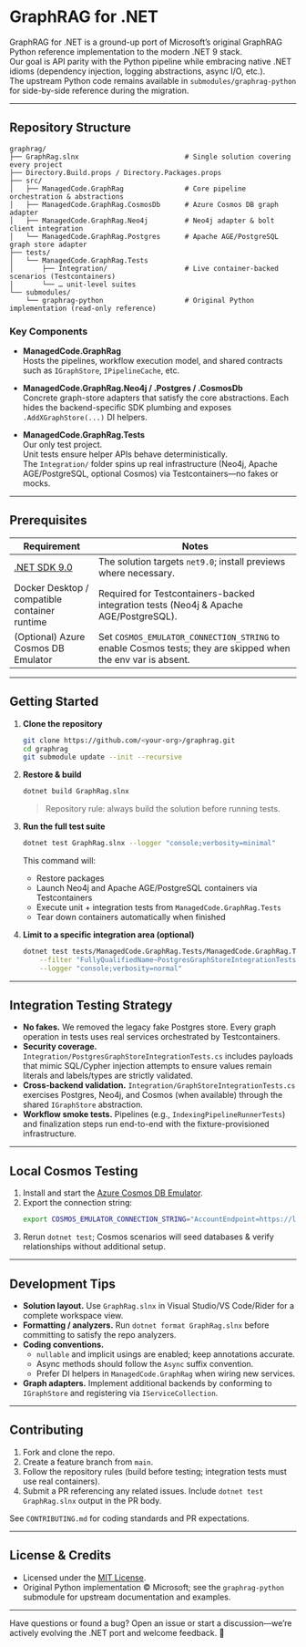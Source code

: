 # GraphRAG for .NET

GraphRAG for .NET is a ground-up port of Microsoft’s original GraphRAG Python reference implementation to the modern .NET 9 stack.  
Our goal is API parity with the Python pipeline while embracing native .NET idioms (dependency injection, logging abstractions, async I/O, etc.).  
The upstream Python code remains available in `submodules/graphrag-python` for side-by-side reference during the migration.

---

## Repository Structure

```
graphrag/
├── GraphRag.slnx                          # Single solution covering every project
├── Directory.Build.props / Directory.Packages.props
├── src/
│   ├── ManagedCode.GraphRag               # Core pipeline orchestration & abstractions
│   ├── ManagedCode.GraphRag.CosmosDb      # Azure Cosmos DB graph adapter
│   ├── ManagedCode.GraphRag.Neo4j         # Neo4j adapter & bolt client integration
│   └── ManagedCode.GraphRag.Postgres      # Apache AGE/PostgreSQL graph store adapter
├── tests/
│   └── ManagedCode.GraphRag.Tests
│       ├── Integration/                   # Live container-backed scenarios (Testcontainers)
│       └── … unit-level suites
└── submodules/
    └── graphrag-python                    # Original Python implementation (read-only reference)
```

### Key Components

- **ManagedCode.GraphRag**  
  Hosts the pipelines, workflow execution model, and shared contracts such as `IGraphStore`, `IPipelineCache`, etc.

- **ManagedCode.GraphRag.Neo4j / .Postgres / .CosmosDb**  
  Concrete graph-store adapters that satisfy the core abstractions. Each hides the backend-specific SDK plumbing and exposes `.AddXGraphStore(...)` DI helpers.

- **ManagedCode.GraphRag.Tests**  
  Our only test project.  
  Unit tests ensure helper APIs behave deterministically.  
  The `Integration/` folder spins up real infrastructure (Neo4j, Apache AGE/PostgreSQL, optional Cosmos) via Testcontainers—no fakes or mocks.

---

## Prerequisites

| Requirement | Notes |
|-------------|-------|
| [.NET SDK 9.0](https://dotnet.microsoft.com/en-us/download/dotnet/9.0) | The solution targets `net9.0`; install previews where necessary. |
| Docker Desktop / compatible container runtime | Required for Testcontainers-backed integration tests (Neo4j & Apache AGE/PostgreSQL). |
| (Optional) Azure Cosmos DB Emulator | Set `COSMOS_EMULATOR_CONNECTION_STRING` to enable Cosmos tests; they are skipped when the env var is absent. |

---

## Getting Started

1. **Clone the repository**
   ```bash
   git clone https://github.com/<your-org>/graphrag.git
   cd graphrag
   git submodule update --init --recursive
   ```

2. **Restore & build**
   ```bash
   dotnet build GraphRag.slnx
   ```
   > Repository rule: always build the solution before running tests.

3. **Run the full test suite**
   ```bash
   dotnet test GraphRag.slnx --logger "console;verbosity=minimal"
   ```
   This command will:
   - Restore packages
   - Launch Neo4j and Apache AGE/PostgreSQL containers via Testcontainers
   - Execute unit + integration tests from `ManagedCode.GraphRag.Tests`
   - Tear down containers automatically when finished

4. **Limit to a specific integration area (optional)**
   ```bash
   dotnet test tests/ManagedCode.GraphRag.Tests/ManagedCode.GraphRag.Tests.csproj \
       --filter "FullyQualifiedName~PostgresGraphStoreIntegrationTests" \
       --logger "console;verbosity=normal"
   ```

---

## Integration Testing Strategy

- **No fakes.** We removed the legacy fake Postgres store. Every graph operation in tests uses real services orchestrated by Testcontainers.  
- **Security coverage.** `Integration/PostgresGraphStoreIntegrationTests.cs` includes payloads that mimic SQL/Cypher injection attempts to ensure values remain literals and labels/types are strictly validated.  
- **Cross-backend validation.** `Integration/GraphStoreIntegrationTests.cs` exercises Postgres, Neo4j, and Cosmos (when available) through the shared `IGraphStore` abstraction.  
- **Workflow smoke tests.** Pipelines (e.g., `IndexingPipelineRunnerTests`) and finalization steps run end-to-end with the fixture-provisioned infrastructure.

---

## Local Cosmos Testing

1. Install and start the [Azure Cosmos DB Emulator](https://learn.microsoft.com/azure/cosmos-db/local-emulator).
2. Export the connection string:
   ```bash
   export COSMOS_EMULATOR_CONNECTION_STRING="AccountEndpoint=https://localhost:8081/;AccountKey=…;"
   ```
3. Rerun `dotnet test`; Cosmos scenarios will seed databases & verify relationships without additional setup.

---

## Development Tips

- **Solution layout.** Use `GraphRag.slnx` in Visual Studio/VS Code/Rider for a complete workspace view.
- **Formatting / analyzers.** Run `dotnet format GraphRag.slnx` before committing to satisfy the repo analyzers.
- **Coding conventions.** 
  - `nullable` and implicit usings are enabled; keep annotations accurate.
  - Async methods should follow the `Async` suffix convention.
  - Prefer DI helpers in `ManagedCode.GraphRag` when wiring new services.
- **Graph adapters.** Implement additional backends by conforming to `IGraphStore` and registering via `IServiceCollection`.

---

## Contributing

1. Fork and clone the repo.
2. Create a feature branch from `main`.
3. Follow the repository rules (build before testing; integration tests must use real containers).
4. Submit a PR referencing any related issues. Include `dotnet test GraphRag.slnx` output in the PR body.

See `CONTRIBUTING.md` for coding standards and PR expectations.

---

## License & Credits

- Licensed under the [MIT License](LICENSE).
- Original Python implementation © Microsoft; see the `graphrag-python` submodule for upstream documentation and examples.

---

Have questions or found a bug? Open an issue or start a discussion—we’re actively evolving the .NET port and welcome feedback. 🚀
